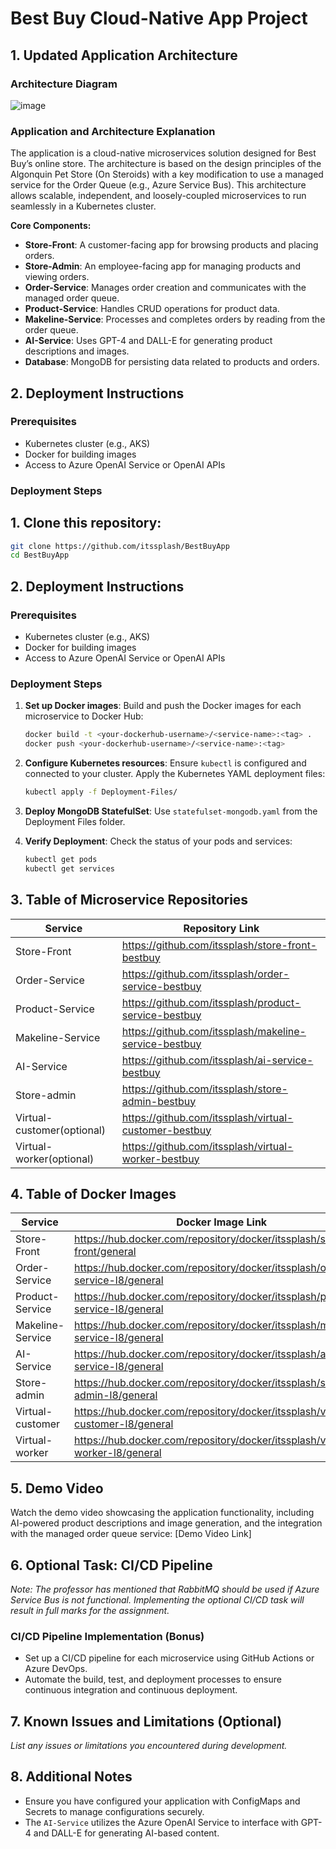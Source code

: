 # Best Buy Cloud-Native App Project

## 1. Updated Application Architecture
### Architecture Diagram
![image](https://github.com/user-attachments/assets/db832759-22b0-476f-95ef-d274a71af87e)

### Application and Architecture Explanation
The application is a cloud-native microservices solution designed for Best Buy’s online store. The architecture is based on the design principles of the Algonquin Pet Store (On Steroids) with a key modification to use a managed service for the Order Queue (e.g., Azure Service Bus). This architecture allows scalable, independent, and loosely-coupled microservices to run seamlessly in a Kubernetes cluster.

**Core Components:**
- **Store-Front**: A customer-facing app for browsing products and placing orders.
- **Store-Admin**: An employee-facing app for managing products and viewing orders.
- **Order-Service**: Manages order creation and communicates with the managed order queue.
- **Product-Service**: Handles CRUD operations for product data.
- **Makeline-Service**: Processes and completes orders by reading from the order queue.
- **AI-Service**: Uses GPT-4 and DALL-E for generating product descriptions and images.
- **Database**: MongoDB for persisting data related to products and orders.

## 2. Deployment Instructions
### Prerequisites
- Kubernetes cluster (e.g., AKS)
- Docker for building images
- Access to Azure OpenAI Service or OpenAI APIs

### Deployment Steps
## 1. Clone this repository:
   ```bash
   git clone https://github.com/itssplash/BestBuyApp
   cd BestBuyApp
   ```
   
## 2. Deployment Instructions
### Prerequisites
- Kubernetes cluster (e.g., AKS)
- Docker for building images
- Access to Azure OpenAI Service or OpenAI APIs

### Deployment Steps
1. **Set up Docker images**: Build and push the Docker images for each microservice to Docker Hub:
    ```bash
    docker build -t <your-dockerhub-username>/<service-name>:<tag> .
    docker push <your-dockerhub-username>/<service-name>:<tag>
    ```

2. **Configure Kubernetes resources**: Ensure `kubectl` is configured and connected to your cluster. Apply the Kubernetes YAML deployment files:
    ```bash
    kubectl apply -f Deployment-Files/
    ```

3. **Deploy MongoDB StatefulSet**: Use `statefulset-mongodb.yaml` from the Deployment Files folder.

4. **Verify Deployment**: Check the status of your pods and services:
    ```bash
    kubectl get pods
    kubectl get services
    ```

## 3. Table of Microservice Repositories
| Service           | Repository Link               |
|-------------------|--------------------------------|
| Store-Front       | https://github.com/itssplash/store-front-bestbuy           |
| Order-Service     | https://github.com/itssplash/order-service-bestbuy             |
| Product-Service   | https://github.com/itssplash/product-service-bestbuy             |
| Makeline-Service  | https://github.com/itssplash/makeline-service-bestbuy          |
| AI-Service        | https://github.com/itssplash/ai-service-bestbuy                 |
| Store-admin       | https://github.com/itssplash/store-admin-bestbuy                          |
| Virtual-customer(optional)  | https://github.com/itssplash/virtual-customer-bestbuy |
| Virtual-worker(optional)  | https://github.com/itssplash/virtual-worker-bestbuy                              |

## 4. Table of Docker Images
| Service           | Docker Image Link             |
|-------------------|--------------------------------|
| Store-Front       | https://hub.docker.com/repository/docker/itssplash/store-front/general             |
| Order-Service     | https://hub.docker.com/repository/docker/itssplash/order-service-l8/general               |
| Product-Service   | https://hub.docker.com/repository/docker/itssplash/product-service-l8/general          |
| Makeline-Service  | https://hub.docker.com/repository/docker/itssplash/makeline-service-l8/general             |
| AI-Service        | https://hub.docker.com/repository/docker/itssplash/ai-service-l8/general           |
| Store-admin       | https://hub.docker.com/repository/docker/itssplash/store-admin-l8/general                      |
| Virtual-customer  | https://hub.docker.com/repository/docker/itssplash/virtual-customer-l8/general            |
| Virtual-worker    | https://hub.docker.com/repository/docker/itssplash/virtual-worker-l8/general                      |

## 5. Demo Video
Watch the demo video showcasing the application functionality, including AI-powered product descriptions and image generation, and the integration with the managed order queue service: [Demo Video Link]

## 6. Optional Task: CI/CD Pipeline
*Note: The professor has mentioned that RabbitMQ should be used if Azure Service Bus is not functional. Implementing the optional CI/CD task will result in full marks for the assignment.*

### CI/CD Pipeline Implementation (Bonus)
- Set up a CI/CD pipeline for each microservice using GitHub Actions or Azure DevOps.
- Automate the build, test, and deployment processes to ensure continuous integration and continuous deployment.

## 7. Known Issues and Limitations (Optional)
*List any issues or limitations you encountered during development.*

## 8. Additional Notes
- Ensure you have configured your application with ConfigMaps and Secrets to manage configurations securely.
- The `AI-Service` utilizes the Azure OpenAI Service to interface with GPT-4 and DALL-E for generating AI-based content.
